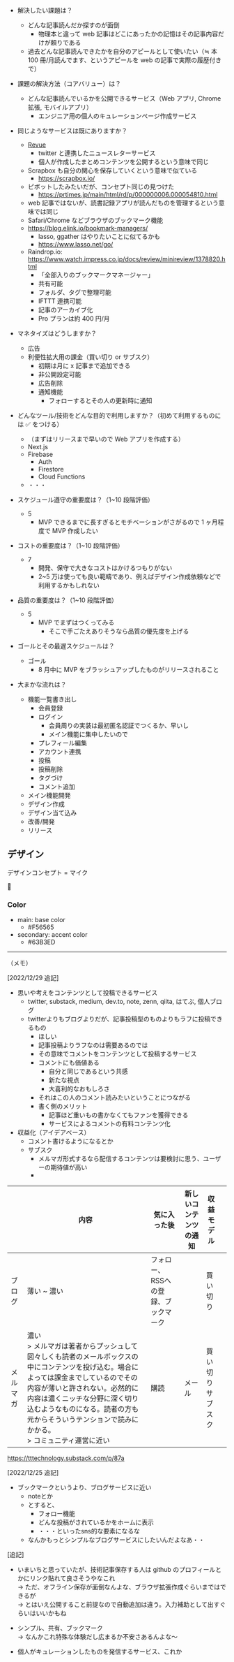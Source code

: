 - 解決したい課題は？
  - どんな記事読んだか探すのが面倒
    - 物理本と違って web 記事はどこにあったかの記憶はその記事内容だけが頼りである
  - 過去どんな記事読んできたかを自分のアピールとして使いたい（≒ 本 100 冊/月読んでます、というアピールを web の記事で実際の履歴付きで）
- 課題の解決方法（コアバリュー）は？
  - どんな記事読んでいるかを公開できるサービス（Web アプリ, Chrome 拡張, モバイルアプリ）
    - エンジニア用の個人のキュレーションページ作成サービス
- 同じようなサービスは既にありますか？

  - [Revue](https://www.getrevue.co/)
    - twitter と連携したニュースレターサービス
    - 個人が作成したまとめコンテンツを公開するという意味で同じ
  - Scrapbox も自分の関心を保存していくという意味で似ている
    - https://scrapbox.io/
  - ピボットしたみたいだが、コンセプト同じの見つけた
    - https://prtimes.jp/main/html/rd/p/000000006.000054810.html
  - web 記事ではないが、読書記録アプリが読んだものを管理するという意味では同じ
  - Safari/Chrome などブラウザのブックマーク機能
  - https://blog.elink.io/bookmark-managers/
    - lasso, ggather はやりたいことに似てるかも
    - https://www.lasso.net/go/
  - Raindrop.io: https://www.watch.impress.co.jp/docs/review/minireview/1378820.html
    - 「全部入りのブックマークマネージャー」
    - 共有可能
    - フォルダ、タグで整理可能
    - IFTTT 連携可能
    - 記事のアーカイブ化
    - Pro プランは約 400 円/月

- マネタイズはどうしますか？

  - 広告
  - 利便性拡大用の課金（買い切り or サブスク）
    - 初期は月に x 記事まで追加できる
    - 非公開設定可能
    - 広告削除
    - 通知機能
      - フォローするとその人の更新時に通知

- どんなツール/技術をどんな目的で利用しますか？（初めて利用するものには ✅ をつける）

  - （まずはリリースまで早いので Web アプリを作成する）
  - Next.js
  - Firebase
    - Auth
    - Firestore
    - Cloud Functions
  - ・・・

- スケジュール遵守の重要度は？（1~10 段階評価）

  - 5
    - MVP できるまでに長すぎるとモチベーションがさがるので 1 ヶ月程度で MVP 作成したい

- コストの重要度は？（1~10 段階評価）

  - 7
    - 開発、保守で大きなコストはかけるつもりがない
    - 2~5 万は使っても良い範疇であり、例えばデザイン作成依頼などで利用するかもしれない

- 品質の重要度は？（1~10 段階評価）

  - 5
    - MVP でまずはつくってみる
      - そこで手ごたえありそうなら品質の優先度を上げる

- ゴールとその最遅スケジュールは？

  - ゴール
    - 8 月中に MVP をブラッシュアップしたものがリリースされること

- 大まかな流れは？

  - 機能一覧書き出し
    - 会員登録
    - ログイン
      - 会員周りの実装は最初匿名認証でつくるか、早いし
      - メイン機能に集中したいので
    - プレフィール編集
    - アカウント連携
    - 投稿
    - 投稿削除
    - タグづけ
    - コメント追加
  - メイン機能開発
  - デザイン作成
  - デザイン当て込み
  - 改善/開発
  - リリース

## デザイン

デザインコンセプト = マイク

 🎤

### Color

* main: base color
  * #F56565
* secondary: accent color
  * #63B3ED

---

（メモ）

[2022/12/29 追記]

* 思いや考えをコンテンツとして投稿できるサービス
  * twitter, substack, medium, dev.to, note, zenn, qiita, はてぶ, 個人ブログ
  * twitterよりもブログよりだが、記事投稿型のものよりもラフに投稿できるもの
    * ほしい
    * 記事投稿よりラフなのは需要あるのでは
    * その意味でコメントをコンテンツとして投稿するサービス
    * コメントにも価値ある
      * 自分と同じであるという共感
      * 新たな視点
      * 大喜利的なおもしろさ
    * それはこの人のコメント読みたいということにつながる
    * 書く側のメリット
      * 記事ほど重いもの書かなくてもファンを獲得できる
      * サービスによるコメントの有料コンテンツ化
* 収益化（アイデアベース）
  * コメント書けるようになるとか
  * サブスク
    * メルマガ形式するなら配信するコンテンツは要検討に思う、ユーザーの期待値が高い
    * 

|          | 内容                                                         | 気に入った後                        | 新しいコンテンツの通知 | 収益モデル             |      |
| -------- | ------------------------------------------------------------ | ----------------------------------- | ---------------------- | ---------------------- | ---- |
| ブログ   | 薄い ~ 濃い                                                  | フォロー、RSSへの登録、ブックマーク |                        | 買い切り               |      |
| メルマガ | 濃い<br />> メルマガは著者からプッシュして図々しくも読者のメールボックスの中にコンテンツを投げ込む。場合によっては課金までしているのでその内容が薄いと許されない。必然的に内容は濃くニッチな分野に深く切り込むようなものになる。読者の方も元からそういうテンションで読みにかかる。<br />> コミュニティ運営に近い | 購読                                | メール                 | 買い切り<br />サブスク |      |

https://tttechnology.substack.com/p/87a

[2022/12/25 追記]

* ブックマークというより、ブログサービスに近い
  * noteとか
  * とすると、
    * フォロー機能
    * どんな投稿がされているかをホームに表示
    * ・・・といったsns的な要素になるな
  * なんかもっとシンプルなブログサービスにしたいんだよなあ・・

[追記]

* いまいちと思っていたが、技術記事保存する人は github のプロフィールとかにリンク貼れて良さそうやなこれ  
  → ただ、オフライン保存が面倒なんよな、ブラウザ拡張作成ぐらいまではできるが  
  → とはいえ公開すること前提なので自動追加は違う。入力補助として出すぐらいはいいかもね

* シンプル、共有、ブックマーク  
  → なんかこれ特殊な体験だし広まるか不安さあるんよな〜

* 個人がキュレーションしたものを発信するサービス、これか
